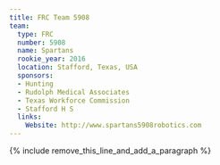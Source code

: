 ```yaml
---
title: FRC Team 5908
team:
  type: FRC
  number: 5908
  name: Spartans
  rookie_year: 2016
  location: Stafford, Texas, USA
  sponsors:
  - Hunting
  - Rudolph Medical Associates
  - Texas Workforce Commission
  - Stafford H S
  links:
    Website: http://www.spartans5908robotics.com
---
```


{% include remove_this_line_and_add_a_paragraph %}